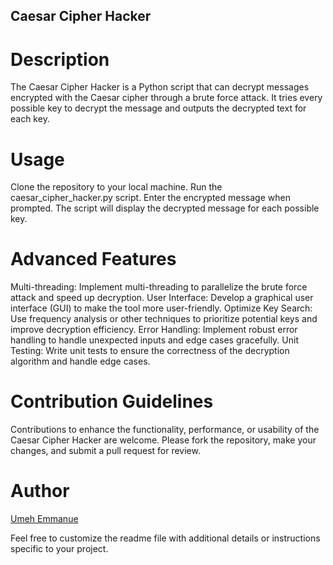 ## Caesar Cipher Hacker
# Description
The Caesar Cipher Hacker is a Python script that can decrypt messages encrypted with the Caesar cipher through a brute force attack. It tries every possible key to decrypt the message and outputs the decrypted text for each key.

# Usage
Clone the repository to your local machine.
Run the caesar_cipher_hacker.py script.
Enter the encrypted message when prompted.
The script will display the decrypted message for each possible key.

# Advanced Features
Multi-threading: Implement multi-threading to parallelize the brute force attack and speed up decryption.
User Interface: Develop a graphical user interface (GUI) to make the tool more user-friendly.
Optimize Key Search: Use frequency analysis or other techniques to prioritize potential keys and improve decryption efficiency.
Error Handling: Implement robust error handling to handle unexpected inputs and edge cases gracefully.
Unit Testing: Write unit tests to ensure the correctness of the decryption algorithm and handle edge cases.

# Contribution Guidelines
Contributions to enhance the functionality, performance, or usability of the Caesar Cipher Hacker are welcome. Please fork the repository, make your changes, and submit a pull request for review.


# Author
[Umeh Emmanue](mailto:buksjnr@gmail.com)

Feel free to customize the readme file with additional details or instructions specific to your project.
